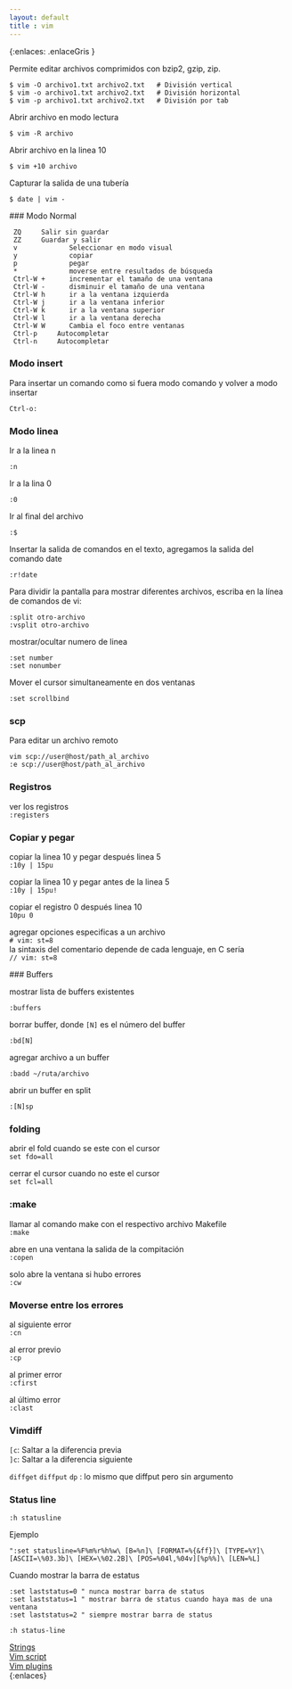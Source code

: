 ```yaml
--- 
layout: default
title : vim
---
```

{:enlaces: .enlaceGris }  

Permite editar archivos comprimidos con bzip2, gzip, zip.  

	$ vim -O archivo1.txt archivo2.txt   # División vertical
	$ vim -o archivo1.txt archivo2.txt   # División horizontal
	$ vim -p archivo1.txt archivo2.txt   # División por tab

Abrir archivo en modo lectura

	$ vim -R archivo

Abrir archivo en la linea 10

	$ vim +10 archivo

Capturar la salida de una tubería 

	$ date | vim -

### Modo Normal

	 ZQ		Salir sin guardar
	 ZZ		Guardar y salir 
     v             Seleccionar en modo visual
     y             copiar 
     p             pegar
     *             moverse entre resultados de búsqueda 
     Ctrl-W +      incrementar el tamaño de una ventana
     Ctrl-W -      disminuir el tamaño de una ventana
     Ctrl-W h      ir a la ventana izquierda
     Ctrl-W j      ir a la ventana inferior
     Ctrl-W k      ir a la ventana superior
     Ctrl-W l      ir a la ventana derecha
     Ctrl-W W      Cambia el foco entre ventanas
	 Ctrl-p		Autocompletar
	 Ctrl-n		Autocompletar 

### Modo insert


Para insertar un comando como si fuera modo comando y volver a modo insertar

	Ctrl-o: 

### Modo linea

Ir a la linea n 

    :n 

Ir a la lina 0 

    :0

Ir al final del archivo

    :$

Insertar la salida de comandos en el texto, agregamos la salida del comando date

	:r!date

Para dividir la pantalla para mostrar diferentes archivos, escriba en la línea de comandos de vi:

    :split otro-archivo
    :vsplit otro-archivo

mostrar/ocultar numero de linea 

	:set number
	:set nonumber

Mover el cursor simultaneamente en dos ventanas

	:set scrollbind

### scp

Para editar un archivo remoto 

	vim scp://user@host/path_al_archivo
	:e scp://user@host/path_al_archivo


### Registros 

ver los registros  
`:registers`

### Copiar y pegar

copiar la linea 10 y pegar después linea 5  
`:10y | 15pu`

copiar la linea 10 y pegar antes de la linea 5  
`:10y | 15pu!`

copiar el registro 0 después linea 10  
`10pu 0`


agregar opciones especificas a un archivo  
`# vim: st=8`  
la sintaxis del comentario depende de cada lenguaje, en C sería  
`// vim: st=8`

### Buffers 

mostrar lista de buffers existentes 

	:buffers

borrar buffer, donde `[N]` es el número del buffer

	:bd[N]

agregar archivo a un buffer

	:badd ~/ruta/archivo

abrir un buffer en split

	:[N]sp

### folding 

abrir el fold cuando se este con el cursor  
`set fdo=all`

cerrar el cursor cuando no este el cursor  
`set fcl=all`

### :make 

llamar al comando make con el respectivo archivo Makefile  
`:make`  

abre en una ventana la salida de la compitación   
`:copen`  

solo abre la ventana si hubo errores  
`:cw`  

### Moverse entre los errores
al siguiente error  
`:cn`

al error previo   
`:cp`

al primer error  
`:cfirst`

al último error  
`:clast`

### Vimdiff

`[c`: Saltar a la diferencia previa  
`]c`: Saltar a la diferencia siguiente  

`diffget`
`diffput`
`dp` : lo mismo que diffput pero sin argumento


### Status line 

	:h statusline 

Ejemplo

	":set statusline=%F%m%r%h%w\ [B=%n]\ [FORMAT=%{&ff}]\ [TYPE=%Y]\ [ASCII=\%03.3b]\ [HEX=\%02.2B]\ [POS=%04l,%04v][%p%%]\ [LEN=%L]

Cuando mostrar la barra de estatus 
	
	:set laststatus=0 " nunca mostrar barra de status
	:set laststatus=1 " mostrar barra de status cuando haya mas de una ventana
	:set laststatus=2 " siempre mostrar barra de status

	:h status-line

[Strings](/wiki/vim/vimStrings.vim)  
[Vim script](/wiki/vim/vimScript.html)  
[Vim plugins](/wiki/vim/vim_plugins.html)  
{:enlaces}

